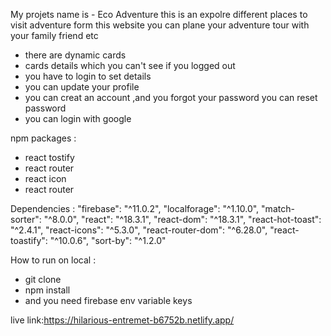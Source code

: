 My projets name is - Eco Adventure
this is an expolre different places to visit adventure form this website you can plane your adventure tour with your family friend etc
- there are dynamic cards 
- cards details which you can't see if you logged out 
- you have to login to set details
- you can update your profile
- you can creat an account ,and you forgot your password you can reset password
- you can login with google

npm packages :
- react tostify
- react router
- react icon
- react router

Dependencies :
    "firebase": "^11.0.2",
    "localforage": "^1.10.0",
    "match-sorter": "^8.0.0",
    "react": "^18.3.1",
    "react-dom": "^18.3.1",
    "react-hot-toast": "^2.4.1",
    "react-icons": "^5.3.0",
    "react-router-dom": "^6.28.0",
    "react-toastify": "^10.0.6",
    "sort-by": "^1.2.0"

How to run on local :
- git clone
- npm install
- and you need firebase env variable keys 

live link:https://hilarious-entremet-b6752b.netlify.app/
